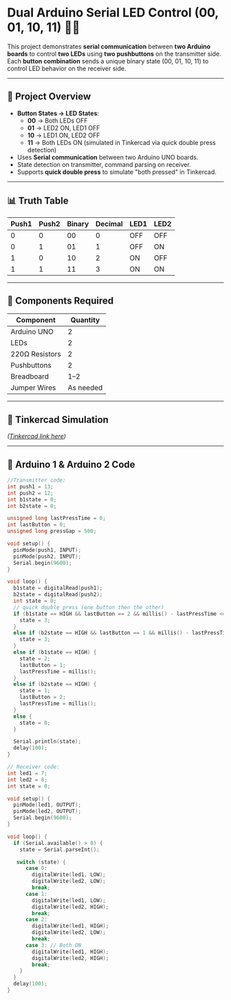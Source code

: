 # Dual Arduino Serial LED Control (00, 01, 10, 11) 🔄💡

This project demonstrates **serial communication** between **two Arduino boards** to control **two LEDs** using **two pushbuttons** on the transmitter side.  
Each **button combination** sends a unique binary state (00, 01, 10, 11) to control LED behavior on the receiver side.

---

## 🔧 Project Overview

- **Button States → LED States**:
  - **00** → Both LEDs OFF  
  - **01** → LED2 ON, LED1 OFF  
  - **10** → LED1 ON, LED2 OFF  
  - **11** → Both LEDs ON (simulated in Tinkercad via quick double press detection)  
- Uses **Serial communication** between two Arduino UNO boards.  
- State detection on transmitter, command parsing on receiver.  
- Supports **quick double press** to simulate "both pressed" in Tinkercad.

---
## 📊 Truth Table

| Push1 | Push2 | Binary | Decimal | LED1 | LED2 |
|-------|-------|--------|---------|------|------|
| 0     | 0     | 00     | 0       | OFF  | OFF  |
| 0     | 1     | 01     | 1       | OFF  | ON   |
| 1     | 0     | 10     | 2       | ON   | OFF  |
| 1     | 1     | 11     | 3       | ON   | ON   |

---

## 🧾 Components Required

| Component        | Quantity |
|------------------|----------|
| Arduino UNO      | 2        |
| LEDs             | 2        |
| 220Ω Resistors   | 2        |
| Pushbuttons      | 2        |
| Breadboard       | 1–2      |
| Jumper Wires     | As needed |

---

## 🔗 Tinkercad Simulation
*([Tinkercad link here](https://www.tinkercad.com/things/jDaSM5b5693-dual-arduino-multi-button-serial-led-control?sharecode=J1aUh02R7goNrKJNKjJYbh4EAwQDwyWI2IFTZazfLZ0))*

---

## 🧠 Arduino 1 & Arduino 2 Code
```cpp
//Transmitter code:
int push1 = 13;
int push2 = 12;
int b1state = 0;
int b2state = 0;

unsigned long lastPressTime = 0;
int lastButton = 0; 
unsigned long pressGap = 500; 

void setup() {
  pinMode(push1, INPUT);
  pinMode(push2, INPUT); 
  Serial.begin(9600);
}

void loop() {
  b1state = digitalRead(push1);
  b2state = digitalRead(push2);
  int state = 0;
  // quick double press (one button then the other)
  if (b1state == HIGH && lastButton == 2 && millis() - lastPressTime <= pressGap) {
    state = 3; 
  }
  else if (b2state == HIGH && lastButton == 1 && millis() - lastPressTime <= pressGap) {
    state = 3; 
  }
  else if (b1state == HIGH) {
    state = 2;
    lastButton = 1;
    lastPressTime = millis();
  }
  else if (b2state == HIGH) {
    state = 1;
    lastButton = 2;
    lastPressTime = millis();
  }
  else {
    state = 0;
  }

  Serial.println(state);
  delay(100);
}

// Receiver code:
int led1 = 7;
int led2 = 8;
int state = 0;

void setup() {
  pinMode(led1, OUTPUT);
  pinMode(led2, OUTPUT);
  Serial.begin(9600);
}

void loop() {
  if (Serial.available() > 0) {
    state = Serial.parseInt();

   switch (state) {
      case 0: 
        digitalWrite(led1, LOW);
        digitalWrite(led2, LOW);
        break;
      case 1: 
        digitalWrite(led1, LOW);
        digitalWrite(led2, HIGH);
        break;
      case 2: 
        digitalWrite(led1, HIGH);
        digitalWrite(led2, LOW);
        break;
      case 3: // Both ON
        digitalWrite(led1, HIGH);
        digitalWrite(led2, HIGH);
        break;
    }
  }
  delay(100);
}







